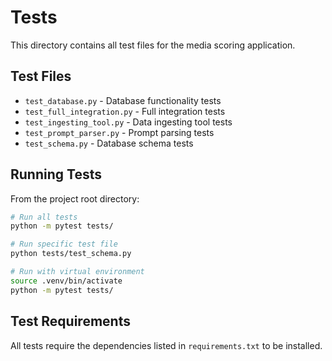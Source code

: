 # Tests

This directory contains all test files for the media scoring application.

## Test Files

- `test_database.py` - Database functionality tests
- `test_full_integration.py` - Full integration tests
- `test_ingesting_tool.py` - Data ingesting tool tests  
- `test_prompt_parser.py` - Prompt parsing tests
- `test_schema.py` - Database schema tests

## Running Tests

From the project root directory:

```bash
# Run all tests
python -m pytest tests/

# Run specific test file
python tests/test_schema.py

# Run with virtual environment
source .venv/bin/activate
python -m pytest tests/
```

## Test Requirements

All tests require the dependencies listed in `requirements.txt` to be installed.